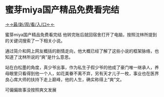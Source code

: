 # 蜜芽miya国产精品免费看完结

<a href="https://2ndjcj11.kesang6to.com?https://github.com">→→最/新/观/看/入/口←←</a>

蜜芽miya国产精品免费看完结
他转完账后就回宿舍打开了电脑，按照沈林所提到的关键词搜索了一下相关小说。

通过简介和网上网友概括的剧情走向，他大概已经了解了这些小说的框架脉络，也知道了沈林所说的“爽”是什么意思。

站在白松墨的角度，真少爷出事，作为私生子假少爷的他成了豪门唯一继承人，养母眼里只看得到他一个人，如花美眷不离不弃，另有天才儿子一枚，事业也在医界良心席大师的扶持下走上巅峰，他的人生，确实称得上“爽”文。

可偏偏故事没按照爽文发展
